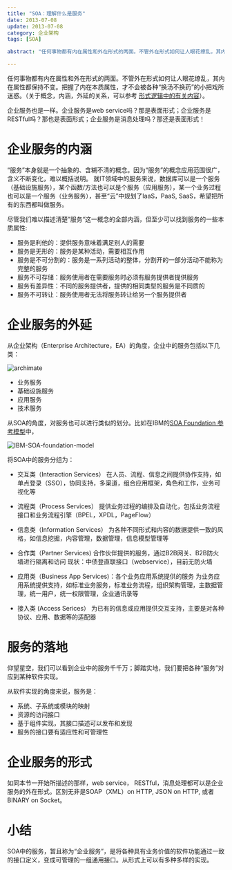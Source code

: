 ```yaml
---
title: "SOA：理解什么是服务"
date: 2013-07-08
update: 2013-07-08
category: 企业架构
tags: [SOA]

abstract: "任何事物都有内在属性和外在形式的两面。不管外在形式如何让人眼花缭乱，其内在属性都保持不变。把握了内在本质属性，才不会被各种“换汤不换药”的小把戏所迷惑。"

---
```


任何事物都有内在属性和外在形式的两面。不管外在形式如何让人眼花缭乱，其内在属性都保持不变。把握了内在本质属性，才不会被各种“换汤不换药”的小把戏所迷惑。（关于概念，内涵，外延的关系，可以参考
[形式逻辑中的有关内容](/2006/10/12/whats_conception.html)）。

企业服务也是一样。企业服务是web service吗？那是表面形式；企业服务是RESTful吗？那也是表面形式；企业服务是消息处理吗？那还是表面形式！

# 企业服务的内涵

“服务”本身就是一个抽象的、含糊不清的概念。因为“服务”的概念应用范围很广，含义不断变化，难以概括说明。
就IT领域中的服务来说，数据库可以是一个服务（基础设施服务），某个函数/方法也可以是个服务（应用服务），某一个业务过程也可以是一个服务（业务服务），甚至“云”中规划了IaaS，PaaS, SaaS，希望把所有的东西都叫做服务。

尽管我们难以描述清楚”服务“这一概念的全部内涵，但至少可以找到服务的一些本质属性:

- 服务是利他的：提供服务意味着满足别人的需要
- 服务是无形的：服务是某种活动，需要相互作用
- 服务是不可分割的：服务是一系列活动的整体，分割开的一部分活动不能称为完整的服务
- 服务不可存储：服务使用者在需要服务时必须有服务提供者提供服务
- 服务有差异性：不同的服务提供者，提供的相同类型的服务是不同质的
- 服务不可转让：服务使用者无法将服务转让给另一个服务提供者

# 企业服务的外延

从企业架构（Enterprise Architecture，EA）的角度，企业中的服务包括以下几类：

![archimate](images/2013/ea/archimate.gif)

- 业务服务
- 基础设施服务
- 应用服务
- 技术服务

从SOA的角度，对服务也可以进行类似的划分。比如在IBM的[SOA Foundation 参考模型](http://www.ibm.com/developerworks/cn/webservices/ws-soa-term1/#N100F7)中，

![IBM-SOA-foundation-model](images/2013/soa/soa_foundation_model.png)

将SOA中的服务分组为：

- 交互类（Interaction Services）
  在人员、流程、信息之间提供协作支持，如单点登录（SSO），协同支持，多渠道，组合应用框架，角色和工作，业务可视化等

- 流程类（Process Services）
  提供业务过程的编排及自动化，包括业务流程接口和业务流程引擎（BPEL，XPDL，PageFlow）

- 信息类（Information Services）
  为各种不同形式和内容的数据提供一致的风格，如信息挖掘，内容管理，数据管理，信息模型管理等

- 合作类（Partner Services)
  合作伙伴提供的服务，通过B2B网关、B2B防火墙进行隔离和访问
  现状：中债登直联接口（webservice），目前无防火墙

- 应用类（Business App Services)：各个业务应用系统提供的服务
  为业务应用系统提供支持，如标准业务服务，标准业务流程，组织架构管理，主数据管理，统一用户，统一权限管理，企业通讯录等

- 接入类 (Access Serices）
  为已有的信息或应用提供交互支持，主要是对各种协议、应用、数据等的适配器



# 服务的落地

仰望星空，我们可以看到企业中的服务千千万；脚踏实地，我们要把各种“服务”对应到某种软件实现。

从软件实现的角度来说，服务是：

- 系统、子系统或模块的映射
- 资源的访问接口
- 基于组件实现，其接口描述可以发布和发现
- 服务的接口要有适应性和可管理性

# 企业服务的形式

如同本节一开始所描述的那样，web service， RESTful，消息处理都可以是企业服务的外在形式。区别无非是SOAP（XML）on HTTP, JSON on HTTP, 或者BINARY on Socket。

# 小结

SOA中的服务，暂且称为“企业服务”，是将各种具有业务价值的软件功能通过一致的接口定义，变成可管理的一组通用接口。从形式上可以有多种多样的实现。
